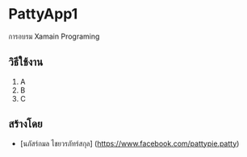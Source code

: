# PattyApp1
การอบรม Xamain Programing


## วิธีใช้งาน
1. A
2. B
3. C  

## สร้างโดย
* [นภัสร์กมล ไชยวรภัทร์สกุล]  (https://www.facebook.com/pattypie.patty)
